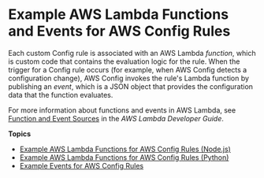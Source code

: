 # Example AWS Lambda Functions and Events for AWS Config Rules<a name="evaluate-config_develop-rules_examples"></a>

Each custom Config rule is associated with an AWS Lambda *function*, which is custom code that contains the evaluation logic for the rule\. When the trigger for a Config rule occurs \(for example, when AWS Config detects a configuration change\), AWS Config invokes the rule's Lambda function by publishing an *event*, which is a JSON object that provides the configuration data that the function evaluates\.

For more information about functions and events in AWS Lambda, see [Function and Event Sources](https://docs.aws.amazon.com/lambda/latest/dg/intro-core-components.html) in the *AWS Lambda Developer Guide*\.

**Topics**
+ [Example AWS Lambda Functions for AWS Config Rules \(Node\.js\)](evaluate-config_develop-rules_nodejs-sample.md)
+ [Example AWS Lambda Functions for AWS Config Rules \(Python\)](evaluate-config_develop-rules_python-sample.md)
+ [Example Events for AWS Config Rules](evaluate-config_develop-rules_example-events.md)